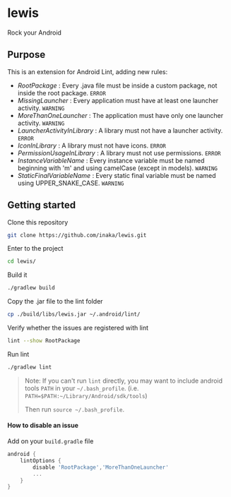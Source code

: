 # lewis
Rock your Android

## Purpose

This is an extension for Android Lint, adding new rules:
* _RootPackage_ : Every .java file must be inside a custom package, not inside the root package. `ERROR`
* _MissingLauncher_ : Every application must have at least one launcher activity. `WARNING`
* _MoreThanOneLauncher_ : The application must have only one launcher activity. `WARNING`
* _LauncherActivityInLibrary_ : A library must not have a launcher activity. `ERROR`
* _IconInLibrary_ : A library must not have icons. `ERROR`
* _PermissionUsageInLibrary_ : A library must not use permissions. `ERROR`
* _InstanceVariableName_ : Every instance variable must be named beginning with 'm' and using camelCase (except in models). `WARNING`
* _StaticFinalVariableName_ : Every static final variable must be named using UPPER_SNAKE_CASE. `WARNING`

## Getting started

Clone this repository
```bash
git clone https://github.com/inaka/lewis.git
```

Enter to the project
```bash
cd lewis/
```

Build it
```bash
./gradlew build
```

Copy the .jar file to the lint folder
```bash
cp ./build/libs/lewis.jar ~/.android/lint/
```

Verify whether the issues are registered with lint
```bash
lint --show RootPackage
```

Run lint
```bash
./gradlew lint
```
>   Note: If you can't run `lint` directly, you may want to include android tools `PATH` in your `~/.bash_profile`. (i.e. `PATH=$PATH:~/Library/Android/sdk/tools`)
>
>    Then run `source ~/.bash_profile`.

#### How to disable an issue
 Add on your `build.gradle` file
```groovy
android {
    lintOptions {
        disable 'RootPackage','MoreThanOneLauncher'
        ...
    }
}
```